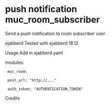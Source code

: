 # push notification muc_room_subscriber
Send a push notification to room subscriber user

ejabberd
Tested with ejabberd 18.12

Usage
Add in ejabberd.yaml

modules:

     muc_room: 
  
     post_url: "http://..."
    
     auth_token: "AUTHENTICATION_TOKEN"
Credits